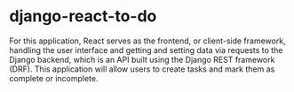 # django-react-to-do
For this application, React serves as the frontend, or client-side framework, handling the user interface and getting and setting data via requests to the Django backend, which is an API built using the Django REST framework (DRF). This application will allow users to create tasks and mark them as complete or incomplete.
